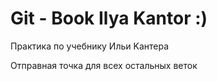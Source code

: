# Git - Book Ilya Kantor :)
Практика по учебнику Ильи Kантера

Отправная точка для всех остальных веток